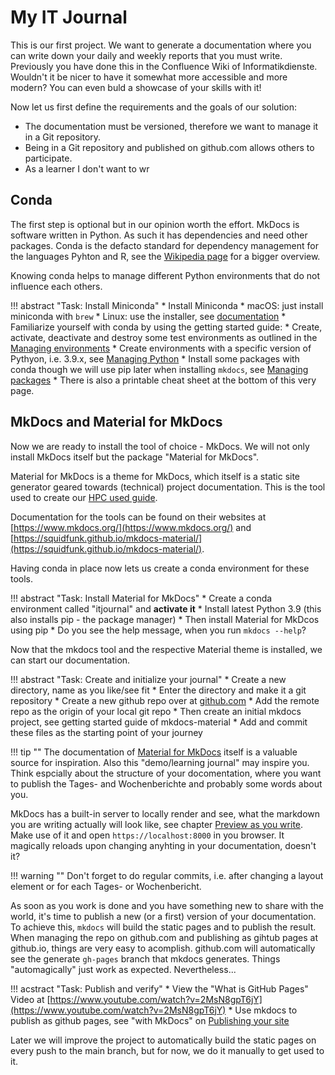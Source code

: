 # My IT Journal

This is our first project. We want to generate a documentation where you can write
down your daily and weekly reports that you must write. Previously you have done this
in the Confluence Wiki of Informatikdienste. Wouldn't it be nicer to have it somewhat
more accessible and more modern? You can even buld a showcase of your skills with it!

Now let us first define the requirements and the goals of our solution:

* The documentation must be versioned, therefore we want to manage it in a Git repository.
* Being in a Git repository and published on github.com allows others to participate.
* As a learner I don't want to wr

## Conda

The first step is optional but in our opinion worth the effort. MkDocs is software written
in Python. As such it has dependencies and need other packages. Conda is the defacto standard
for dependency management for the languages Pyhton and R, see the
[Wikipedia page](https://en.wikipedia.org/wiki/Conda_(package_manager)) for a bigger overview.

Knowing conda helps to manage different Python environments that do not influence each others.

!!! abstract "Task: Install Miniconda"
    * Install Miniconda
        * macOS: just install miniconda with `brew`
        * Linux: use the installer, see [documentation](https://docs.conda.io/en/latest/miniconda.html)
    * Familiarize yourself with conda by using the getting started guide:
        * Create, activate, deactivate and destroy some test environments as outlined
          in the [Managing environments](https://docs.conda.io/projects/conda/en/latest/user-guide/getting-started.html#managing-environments)
        * Create environments with a specific version of Pythyon, i.e. 3.9.x, see [Managing Python](https://docs.conda.io/projects/conda/en/latest/user-guide/getting-started.html#managing-python)
        * Install some packages with conda though we will use pip later when installing `mkdocs`, see [Managing packages](https://docs.conda.io/projects/conda/en/latest/user-guide/getting-started.html#managing-packages)
        * There is also a printable cheat sheet at the bottom of this very page.


## MkDocs and Material for MkDocs

Now we are ready to install the tool of choice - MkDocs. We will not only install MkDocs itself
but the package "Material for MkDocs".

Material for MkDocs is a theme for MkDocs, which itself is a static site generator geared towards
(technical) project documentation. This is the tool used to create our [HPC used guide](https://hpc-unibe-ch.github.com/).

Documentation for the tools can be found on their websites at [https://www.mkdocs.org/](https://www.mkdocs.org/) and
[https://squidfunk.github.io/mkdocs-material/](https://squidfunk.github.io/mkdocs-material/).

Having conda in place now lets us create a conda environment for these tools.

!!! abstract "Task: Install Material for MkDocs"
    * Create a conda environment called "itjournal" and **activate it**
    * Install latest Python 3.9 (this also installs pip - the package manager)
    * Then install Material for MkDcos using pip
    * Do you see the help message, when you run `mkdocs --help`?

Now that the mkdocs tool and the respective Material theme is installed, we can start our documentation.

!!! abstract "Task: Create and initialize your journal"
    * Create a new directory, name as you like/see fit
    * Enter the directory and make it a git repository
    * Create a new github repo over at [github.com](https://github.com)
    * Add the remote repo as the origin of your local git repo
    * Then create an initial mkdocs project, see getting started guide of mkdocs-material
    * Add and commit these files as the starting point of your journey

!!! tip ""
    The documentation of [Material for MkDocs](https://squidfunk.github.io/mkdocs-material/) itself
    is a valuable source for inspiration. Also this "demo/learning journal" may inspire you. Think
    espcially about the structure of your docomentation, where you want to publish the Tages- and
    Wochenberichte and probably some words about you.

MkDocs has a built-in server to locally render and see, what the markdown you are writing
actually will look like, see chapter [Preview as you write][4]. Make use of it and open
`https://localhost:8000` in you browser. It magically reloads upon changing anyhting in your
documentation, doesn't it?

!!! warning ""
    Don't forget to do regular commits, i.e. after changing a layout element or for each Tages- or
    Wochenbericht.

As soon as you work is done and you have something new to share with the world, it's time to 
publish a new (or a first) version of your documentation. To achieve this, `mkdocs` will build
the static pages and to publish the result. When managing the repo on github.com and publishing
as gihtub pages at github.io, things are very easy to acomplish. github.com will automatically 
see the generate `gh-pages` branch that mkdocs generates. Things "automagically" just work as
expected. Nevertheless...

!!! acstract "Task: Publish and verify"
    * View the "What is GitHub Pages" Video at [https://www.youtube.com/watch?v=2MsN8gpT6jY](https://www.youtube.com/watch?v=2MsN8gpT6jY)
    * Use mkdocs to publish as github pages, see "with MkDocs" on [Publishing your site](https://squidfunk.github.io/mkdocs-material/publishing-your-site/#with-github-actions)

Later we will improve the project to automatically build the static pages on every push to the main
branch, but for now, we do it manually to get used to it.

[4]: https://squidfunk.github.io/mkdocs-material/creating-your-site/#previewing-as-you-write
